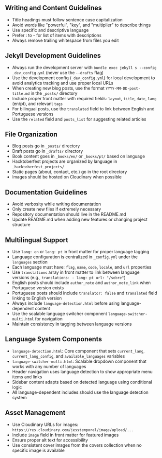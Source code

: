 
## Writing and Content Guidelines

- Title headings must follow sentence case capitalization
- Avoid words like "powerful", "key", and "multiplier" to describe things
- Use specific and descriptive language
- Prefer : to - for list of items with descriptions
- Always remove trailing whitespace from files you edit

## Jekyll Development Guidelines

- Always run the development server with `bundle exec jekyll s --config _dev_config.yml` (never use the `--drafts` flag)
- Use the development config (`_dev_config.yml`) for local development to avoid analytics tracking and use proper local URLs
- When creating new blog posts, use the format `YYYY-MM-DD-post-title.md` in the `_posts/` directory
- Include proper front matter with required fields: `layout`, `title`, `date`, `lang` (en/pt), and relevant `tags`
- For bilingual posts, use the `translated` field to link between English and Portuguese versions
- Use the `related` field and `posts_list` for suggesting related articles

## File Organization

- Blog posts go in `_posts/` directory
- Draft posts go in `_drafts/` directory  
- Book content goes in `_books/en/` or `_books/pt/` based on language
- Hacktoberfest projects are organized by language in `_hacktoberfest_projects/`
- Static pages (about, contact, etc.) go in the root directory
- Images should be hosted on Cloudinary when possible

## Documentation Guidelines

- Avoid verbosity while writing documentation
- Only create new files if extremely necessary
- Repository documentation should live in the README.md
- Update README.md when adding new features or changing project structure

## Multilingual Support

- Use `lang: en` or `lang: pt` in front matter for proper language tagging
- Language configuration is centralized in `_config.yml` under the `languages` section
- Each language must have: `flag`, `name`, `code`, `locale`, and `url` properties
- Use `translations` array in front matter to link between language versions (e.g., `translations: - lang: pt url: "/sobre"`)
- English posts should include `author_note` and `author_note_link` when Portuguese version exists
- Portuguese posts should include `translator: false` and `translated` field linking to English version
- Always include `language-detection.html` before using language-dependent content
- Use the scalable language switcher component `language-switcher-multi.html` for navigation
- Maintain consistency in tagging between language versions

## Language System Components

- `language-detection.html`: Core component that sets `current_lang`, `current_lang_config`, and `available_languages` variables
- `language-switcher-multi.html`: Scalable dropdown component that works with any number of languages
- Header navigation uses language detection to show appropriate menu items and links
- Sidebar content adapts based on detected language using conditional logic
- All language-dependent includes should use the language detection system

## Asset Management

- Use Cloudinary URLs for images: `https://res.cloudinary.com/jesstemporal/image/upload/...`
- Include `image` field in front matter for featured images
- Ensure proper alt text for accessibility
- Use consistent cover images from the covers collection when no specific image is available